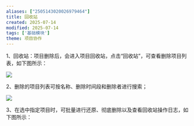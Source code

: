 ```yaml
---
aliases: ["2505143020026979464"]
title: 回收站
created: 2025-07-14
modified: 2025-07-14
tags: ['基础模块']
theme: 项目协作
---
```


1、回收站：项目删除后，会进入项目回收站，点击“回收站”，可查看删除项目列表，如下图所示：

![](https://myhelpdoc.oss-cn-heyuan.aliyuncs.com/mdimages/adc1fa8bccaae71f6675bbf0df95359c.jpg)

2、删除的项目列表可按名称、删除时间段和删除者进行搜索；

![](https://myhelpdoc.oss-cn-heyuan.aliyuncs.com/mdimages/d6b4cf9f57a9d43326a92de47b913152.jpg)

3、在选中指定项目时，可批量进行还原、彻底删除以及查看回收站操作日志，如下图所示：

